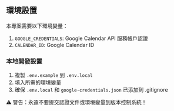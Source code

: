 ## 環境設置

本專案需要以下環境變量：

1. `GOOGLE_CREDENTIALS`: Google Calendar API 服務帳戶認證
2. `CALENDAR_ID`: Google Calendar ID

### 本地開發設置

1. 複製 `.env.example` 到 `.env.local`
2. 填入所需的環境變量
3. 確保 `.env.local` 和 `google-credentials.json` 已添加到 .gitignore

⚠️ 警告：永遠不要提交認證文件或環境變量到版本控制系統！ 